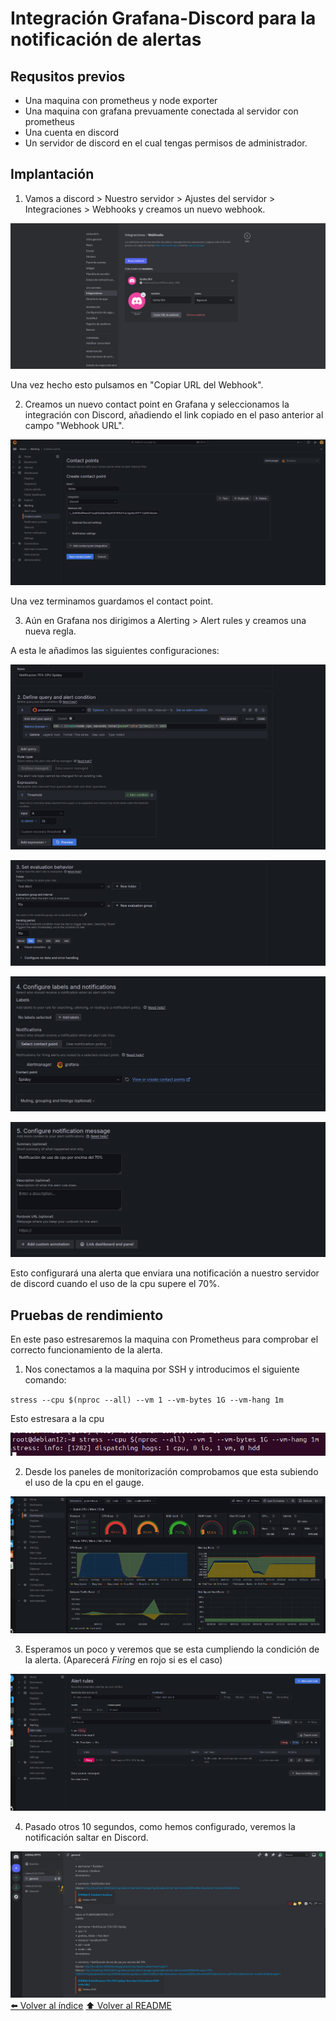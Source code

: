 # Integración Grafana-Discord para la notificación de alertas

## Requsitos previos

* Una maquina con prometheus y node exporter
* Una maquina con grafana prevuamente conectada al servidor con prometheus
* Una cuenta en discord
* Un servidor de discord en el cual tengas permisos de administrador.

## Implantación

1. Vamos a discord > Nuestro  servidor > Ajustes del servidor > Integraciones > Webhooks y creamos un nuevo webhook.

![alt text](<IMG/1.png>)

Una vez hecho esto pulsamos en "Copiar URL del Webhook".

2. Creamos un nuevo contact point en Grafana y seleccionamos la integración con Discord, añadiendo el link copiado en el paso anterior al campo "Webhook URL".

![alt text](IMG/2.png)

Una vez terminamos guardamos el contact point.

3. Aún en Grafana nos dirigimos a Alerting > Alert rules y creamos una nueva regla.

A esta le añadimos las siguientes configuraciones:

![alt text](IMG/3.png)

![alt text](IMG/4.png)

![alt text](IMG/5.png)

![alt text](IMG/6.png)

Esto configurará una alerta que enviara una notificación a nuestro servidor de discord cuando el uso de la cpu supere el 70%.

## Pruebas de rendimiento

En este paso estresaremos la maquina con Prometheus para comprobar el correcto funcionamiento de la alerta.

1. Nos conectamos a la maquina por SSH y introducimos el siguiente comando:

`stress --cpu $(nproc --all) --vm 1 --vm-bytes 1G --vm-hang 1m`

Esto estresara a la cpu

![alt text](IMG/7.png)

2. Desde los paneles de monitorización comprobamos que esta subiendo el uso de la cpu en el gauge.

![alt text](IMG/8.png)

3. Esperamos un poco y veremos que se esta cumpliendo la condición de la alerta. (Aparecerá *Firing* en rojo si es el caso)

![alt text](IMG/9.png)

4. Pasado otros 10 segundos, como hemos configurado, veremos la notificación saltar en Discord.

![alt text](IMG/10.png)
[⬅️ Volver al índice](./Index.md)
[⬆️ Volver al README](/README.md)

